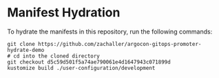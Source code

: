 # Manifest Hydration

To hydrate the manifests in this repository, run the following commands:

```shell
git clone https://github.com/zachaller/argocon-gitops-promoter-hydrate-demo
# cd into the cloned directory
git checkout d5c59d501f5a74ae790061e4d1647943c071899d
kustomize build ./user-configuration/development
```
